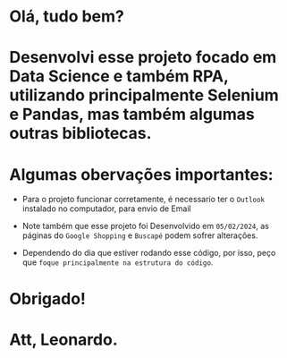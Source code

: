 # Olá, tudo bem?

# Desenvolvi esse projeto focado em Data Science e também RPA, utilizando principalmente Selenium e Pandas, mas também algumas outras bibliotecas.

# Algumas obervações importantes: 
- Para o projeto funcionar corretamente, é necessario ter o `Outlook` instalado no computador, para envio de Email

- Note também que esse projeto foi Desenvolvido em `05/02/2024`, as páginas do `Google Shopping` e `Buscapé` podem sofrer alterações.

- Dependendo do dia que estiver rodando esse código, por isso, peço que `foque principalmente na estrutura do código`.

# Obrigado!

# Att, Leonardo.